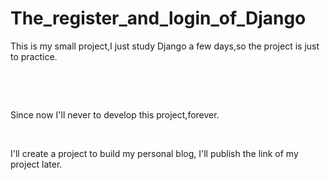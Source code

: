 # The_register_and_login_of_Django
This is my small project,I just study Django a few days,so the project is just to practice.   

​    

​     

Since now I'll never to develop this project,forever.   

​    

I'll create a project to build my personal blog, I'll publish the link of my project later.